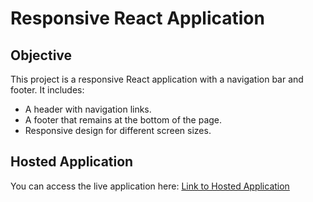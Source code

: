 # Responsive React Application

## Objective

This project is a responsive React application with a navigation bar and footer. It includes:
- A header with navigation links.
- A footer that remains at the bottom of the page.
- Responsive design for different screen sizes.

## Hosted Application

You can access the live application here: [Link to Hosted Application](https://responsive-edstruments-vaithiyalingam-sowmiyans-projects.vercel.app/)
